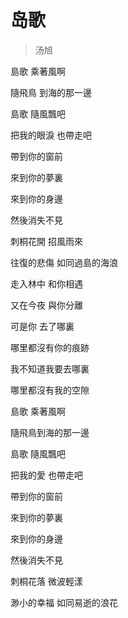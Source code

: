 # 岛歌
> 汤旭

島歌 乘著風啊

隨飛鳥 到海的那一邊

島歌 隨風飄吧

把我的眼淚 也帶走吧

帶到你的窗前

來到你的夢裏

來到你的身邊

然後消失不見

刺桐花開 招風雨來

往復的悲傷 如同過島的海浪

走入林中 和你相遇

又在今夜 與你分離

可是你 去了哪裏

哪里都沒有你的痕跡

我不知道我要去哪裏

哪里都沒有我的空隙

島歌 乘著風啊

隨飛鳥到海的那一邊

島歌 隨風飄吧

把我的愛 也帶走吧

帶到你的窗前

來到你的夢裏

來到你的身邊

然後消失不見

刺桐花落 微波輕漾

渺小的幸福 如同易逝的浪花